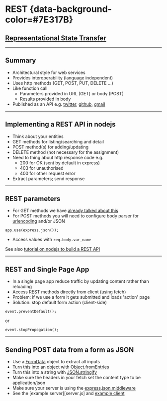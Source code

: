 # REST {data-background-color=#7E317B}

## [Representational State Transfer](https://en.wikipedia.org/wiki/Representational_state_transfer)

---

## Summary

- Architectural style for web services
- Provides interoperability (language independent)
- Uses http methods (GET, POST, PUT, DELETE ...)
- Like function call
  - Parameters provided in URL (GET) or body (POST) 
  - Results provided in body
- Published as an API e.g. [twitter](https://developer.twitter.com/en/docs/api-reference-index), [github](https://developer.github.com/v3/), [gmail](https://developers.google.com/gmail/api/v1/reference/)

---

## Implementing a REST API in nodejs

- Think about your entities
- GET methods for listing/searching and detail
- POST method(s) for adding/updating
- DELETE method (not necessary for the assignment)
- Need to thing about http response code e.g.
  - 200 for OK (sent by default in express)
  - 403 for unauthorised
  - 400 for other request error
- Extract parameters; send response

---

## REST parameters

- For GET methods we have [already talked about this](https://github.com/stevenaeola/progblack_lectures/blob/main/js_intro_node/README.md)
- For POST methods you will need to configure body parser for [urlencoding](https://github.com/stevenaeola/proglabs_js/tree/master/node_routing) and/or JSON

```
app.use(express.json());
```

- Access values with `req.body.var_name`

See also [tutorial on nodejs to build a REST API](https://codeburst.io/node-js-by-example-part-1-668376cd4f96)

---

## REST and Single Page App

- In a single page app reduce traffic by updating content rather than reloading
- Access REST methods directly from client (using fetch)
- Problem: if we use a form it gets submitted and loads 'action' page
- Solution: stop default form action (client-side)
```
event.preventDefault();
```

or

```
event.stopPropogation();
```

---

## Sending POST data from a form as JSON

- Use a [FormData](https://developer.mozilla.org/en-US/docs/Web/API/FormData) object to extract all inputs
- Turn this into an object with [Object.fromEntries](https://developer.mozilla.org/en-US/docs/Web/JavaScript/Reference/Global_Objects/Object/fromEntries)
- Turn this into a string with [JSON.stringify](https://developer.mozilla.org/en-US/docs/Web/JavaScript/Reference/Global_Objects/JSON/stringify)
- Make sure the headers in your fetch set the content type to be application/json
- Make sure your server is using the [express.json middleware](https://expressjs.com/en/api.html#express.json)
- See the [example server][server.js] and [example client](client/)